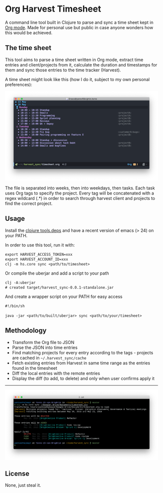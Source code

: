 # Org Harvest Timesheet

A command line tool built in Clojure to parse and sync a time sheet kept in [Org mode](https://orgmode.org/). Made for personal use but public in case anyone wonders how this would be achieved.


## The time sheet

This tool aims to parse a time sheet written in Org mode, extract time entries and client/projects from it, calculate the duration and timestamps for them and sync those entries to the time tracker (Harvest).

A time sheet might look like this (how I do it, subject to my own personal preferences):

![time sheet](/.github/timesheet.png)

The file is separated into weeks, then into weekdays, then tasks. Each task uses Org tags to specify the project. Every tag will be concatenated with a regex wildcard (.*) in order to search through harvest client and projects to find the correct project.

## Usage

Install the [clojure tools.deps](https://clojure.org/guides/getting_started) and have a recent version of emacs (> 24) on your PATH.

In order to use this tool, run it with:

``` shell
export HARVEST_ACCESS_TOKEN=xxx
export HARVEST_ACCOUNT_ID=xxx
clj -m hs.core sync <path/to/timesheet>
```

Or compile the uberjar and add a script to your path

``` shell
clj -A:uberjar
# created target/harvest_sync-0.0.1-standalone.jar
```

And create a wrapper script on your PATH for easy access

``` shell
#!/bin/sh

java -jar <path/to/built/uberjar> sync <path/to/your/timesheet>
```

## Methodology

- Transform the Org file to JSON
- Parse the JSON into time entries
- Find matching projects for every entry according to the tags - projects are cached in `~/.harvest_sync/cache`
- Fetch existing entries from Harvest in same time range as the entries found in the timesheet
- Diff the local entries with the remote entries
- Display the diff (to add, to delete) and only when user confirms apply it

---

![terminal output example](/.github/terminal_output.png)

## License

None, just steal it.
